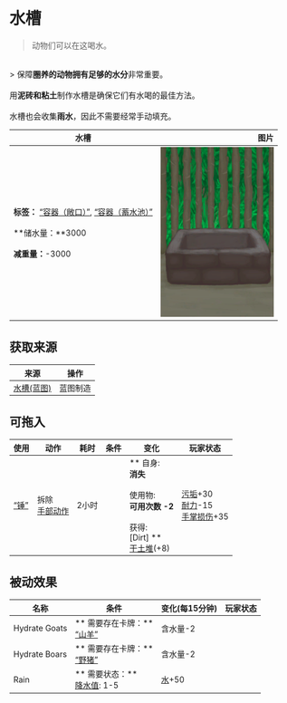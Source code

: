 # 水槽  
> 动物们可以在这喝水。  
<br>  
> 保障<b>圈养的动物拥有足够的水分</b>非常重要。<br><br>用<b>泥砖和粘土</b>制作水槽是确保它们有水喝的最佳方法。<br><br>水槽也会收集<b>雨水</b>，因此不需要经常手动填充。  
  
  水槽  |   图片   
 ----  |  ----:   
 **标签：**	[“容器（敞口）”](tag_ContainerOpen.md), [“容器（蓄水池）”](tag_ContainerReservoir.md)<br><br>**储水量：**3000<br><br>**减重量：**-3000  |  <img decoding="async" src="Sprite/WateringTroughEmpty.png" href="a.md" style="max-width:300px;max-height:300px;">   
  
## 获取来源  
来源  |  操作  
----  |  ----  
[水槽(蓝图)](Bp_WateringTrough.md)  |  蓝图制造  
## 可拖入  
使用  |  动作  |  耗时  |  条件  |  变化  |  玩家状态  
----  |  ----  |  ----  |  ----  |  ----  |  ----  
[“锤”](tag_Hammer.md)  |  拆除<br>[手部动作](HandAction.md)  |  2小时  |    |  ** 自身: **<br>消失<br><br>** 使用物: **<br>可用次数  -2<br><br>** 获得: **<br>** [Dirt] **<br>  [干土堆](DirtPile.md)(+8)<br>  |  [污垢](Filth.md)+30<br>[耐力](Stamina.md)-15<br>[手掌损伤](HandDamage.md)+35  
## 被动效果  
名称  |  条件  |  变化(每15分钟)  |  玩家状态  
----  |  ----  |  ----  |  ----  
Hydrate Goats  |  ** 需要存在卡牌：**<br>[“山羊”](tag_Goat.md)  |  含水量-2  |    
Hydrate Boars  |  ** 需要存在卡牌：**<br>[“野猪”](tag_Boar.md)  |  含水量-2  |    
Rain  |  ** 需要状态：**<br>[降水值](RainValue.md): 1-5  |  [水](LQ_Water.md)+50  |    


<script>document.title="水槽 - 卡牌生存百科 Card Survival Wiki";</script>